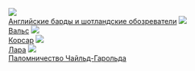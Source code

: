 ![](/books/poetry/Джордж%20Гордон%20Байрон/Английские%20барды%20и%20шотландские%20обозреватели.jpg)  
[Английские барды и шотландские обозреватели](/books/poetry/Джордж%20Гордон%20Байрон/Английские%20барды%20и%20шотландские%20обозреватели)
![](/books/poetry/Джордж%20Гордон%20Байрон/Вальс.jpg)  
[Вальс](/books/poetry/Джордж%20Гордон%20Байрон/Вальс)
![](/books/poetry/Джордж%20Гордон%20Байрон/Корсар.jpg)  
[Корсар](/books/poetry/Джордж%20Гордон%20Байрон/Корсар)
![](/books/poetry/Джордж%20Гордон%20Байрон/Лара.jpg)  
[Лара](/books/poetry/Джордж%20Гордон%20Байрон/Лара)
![](/books/poetry/Джордж%20Гордон%20Байрон/Паломничество%20Чайльд-Гарольда.jpg)  
[Паломничество Чайльд-Гарольда](/books/poetry/Джордж%20Гордон%20Байрон/Паломничество%20Чайльд-Гарольда)